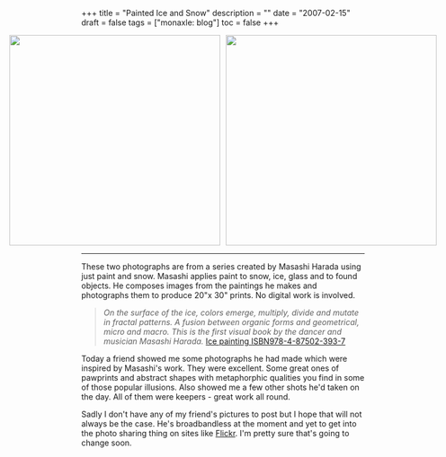 +++
title = "Painted Ice and Snow"
description = ""
date = "2007-02-15"
draft = false
tags = ["monaxle: blog"]
toc = false
+++

<div style="display: flex; justify-content: center; margin: -5px;">
    <img src="https://i.ibb.co/0V9MBGHw/ns02.jpg" style="width: 375px; height: auto; margin: 5px;">
    <img src="https://i.ibb.co/rKjgMSmw/snow16.jpg" style="width: 375px; height: auto; margin: 5px;">
</div>
 
***

These two photographs are from a series created by Masashi Harada using just paint and snow. Masashi applies paint to snow, ice, glass and to found objects. He composes images from the paintings he makes and photographs them to produce 20"x 30" prints. No digital work is involved.

> *On the surface of the ice, colors emerge, multiply, divide and mutate in fractal patterns. A fusion between organic forms and geometrical, micro and macro. This is the first visual book by the dancer and musician Masashi Harada.* [Ice painting ISBN978-4-87502-393-7](https://isbnsearch.org/isbn/9784875023937)

Today a friend showed me some photographs he had made which were inspired by Masashi's work. They were excellent. Some great ones of pawprints and abstract shapes with metaphorphic qualities you find in some of those popular illusions. Also showed me a few other shots he'd taken on the day. All of them were keepers - great work all round.

Sadly I don't have any of my friend's pictures to post but I hope that will not always be the case. He's broadbandless at the moment and yet to get into the photo sharing thing on sites like [Flickr](http://www.flickr.com/ "Flickr"). I'm pretty sure that's going to change soon.